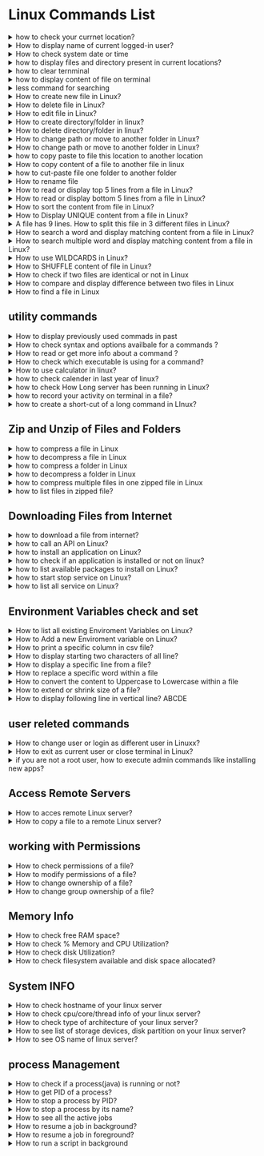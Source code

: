 <!-- 
<details>
<summary></summary>
</details> -->

# Linux Commands List

<details>
<summary>
 how to check your currnet location?
</summary>
#pwd :- present working directory/ print working directory

```
pwd
```
</details>

<details>
<summary>
 How to display name of current logged-in user?
</summary>

```
whoami 
```

</details>

<details>
<summary>
 How to check system date or time
</summary>
#date : if you want new new format date +%D for only date for hourse +%H

```
date
```
</details>

<details>
<summary>
 how to display files and directory present in current locations?
</summary>
#ls : how many file are there

```
ls
```

#ls -lt : in details info in files 

```
ls -lt
```

#ls -ltr : list file in reverse format

```
ls -ltr
```
#ls -lh : list file in human readiable format
```
ls -lh
```
</details>

<details>
<summary>
how to clear ternminal
</summary>
# also use clr+l
```
clear
```
</details>

<details>
<summary>
how to display content of file on terminal
</summary>

```
cat filename
```
</details>

<details>
<summary>
less command for searching
</summary>

```
less filename
```
take /key-name that whant you search go next world using N exp /hellow then press n
for forward order
for reverse order is use ?key-name

when you want to exit to editor press Q
</details>


<details>
<summary>
How to create new file in Linux?
</summary>

```
touch filename
```
</details>
<details>
<summary>
How to delete file in Linux?
</summary>

```
rm filename
```
</details>

<details>
<summary>
How to edit file in Linux?
</summary>

```
vi <file_name>
nano <file_name>
```

vi<file editor>
when we use vim editor "vi filename " to create new file or editiong exting files

start writing using press "i"
complet write all code press "ESC"
save and exit file using "shift+:"
then type "wq" 
</details>


<details>
<summary>
How to create directory/folder in linux?
</summary>

```
mkdir newFolder1
```
</details>
<details>
<summary>
How to delete directory/folder in linux?
</summary>

```
rmdir <dir_name>

rm -rf <dir_name>
```
</details>


<details>
<summary>
How to change path or move to another folder in Linux?
</summary>

```
rmdir <dir_name>

rm -rf <dir_name>
```
</details>

<details>
<summary>
How to change path or move to another folder in Linux?
</summary>

```
cd /path/folder
cd.. # one folder pise
cd../.. # two folder pise
```
cd / : this is root directory "/" of linux : jo sabase top pe hai aur jisake andhar sub folder or file hai ov root directory hai  


absoulte path: ekadam starting se path dena isako absolute path kahate hai
"exact paths"

relative path: hum jis location pe hai usake ralation me ya phir usake relative me jo path diya use relative path kahate hai
exp: me agar Desktop folder me hu Desktop  se cd/anand/Devops/"linux full course" jana ya hai relative path agar muje absoulte path dena hota to me 
cd /home/Desktop/anand/DevOps/"linux full course" karana padata for abosuole path
</details>


<details>
<summary>
how to copy paste to file this location to another location
</summary>

```
cp <file> /dest/path

cp ../<file> . : ek folder pise jake file name type karake space deke "." type kiya to oh file curent folder me copy ho gati hai 
cp ../<filename> . : "." current folder ko present karata hai 
```
</details>

<details>
<summary>How to copy content of a file to another file in linux</summary>

```
cp fileA file B
```
</details> 

<details>
<summary>how to cut-paste file one folder to another folder</summary>

```
mv <file> /dest/path/
```
</details> 


<details>
<summary>How to rename file</summary>

```
mv <filename> <newfilename>
```
</details> 

<details>
<summary>How to read or display top 5 lines from a file in Linux?</summary>

```
 head -5 file
 ```
</details>

<details>
<summary>How to read or display bottom 5 lines from a file in Linux?</summary>

```
 tail -5 file
 ```
</details>

<details>
<summary>How to sort the content from file in Linux?</summary>

```
sort file
sort -r file # for reverse
 ```
</details>

<details>
<summary>How to Display UNIQUE content from a file in Linux?</summary>

```
sort file | uniq
 ```
 "|" - pipe sign use first command execute first and out of fist command we perform next operation on this output use | pipe command lick binding 
</details>

<details>
<summary>A file has 9 lines. How to split this file in 3 different files in Linux?</summary>

```
split -l 3 file  # split -l : line of code 4 line filename
 ```
</details>

<details>
<summary>How to search a word and display matching content from a file in Linux?</summary>

```
#grep "word" file
 ```
</details>

<details>
<summary>How to search multiple word and display matching content from a file in Linux?</summary>

```
#egrep "word1|word2" file
 ```
</details>

<details>
<summary>How to use WILDCARDS  in Linux?</summary>
* [] {}

```
<file starting name>*:- file starting name particular name and end with anythings

*.<file extention>:- searching file using file extention

#when you want create new file in range use

touch file{1..10} # this command create 10 file in one command

 ```
</details>

<details>
<summary>How to  SHUFFLE  content of file in Linux?</summary>

```
shuf <filename>

```
</details>

<details>
<summary>How to  check if two files are identical or not in Linux</summary>

```
cmp <file1><file2>

```
return fileA fileB differ: byte 15, line 2

</details>

<details>
<summary>How to compare and display difference between two files in Linux</summary>

```
diff -u fileA fileB

```
return fileA fileB differ: byte 15, line 2

</details>

<details>
<summary>How to find a file in Linux</summary>

```
#find
find /path/-name <file>
# find command me find folder ke andhar andhar jake file search karata hai 

#updatedb
#locate <file>

#locate command me usaka apan ek database hai ho usame check karata hai bus apako updatedb command chalani padati hai locate comand use karane se pahale

```
</details>

## utility commands

<details>
<summary>How to display previously used commads in past </summary>

```
history
history | grep  <relative command>
```

</details>
<details>
<summary> How to check syntax and options availbale for a commands ?</summary>

```
<command> --help
<command> --help more #for line bye line read
```

</details>

<details>
<summary> How to read or get more info about a command ?</summary>

``` 
man <command>

```

</details>

<details>
<summary> How to check which executable is using for a command?</summary>

``` 
which <command>

```

</details>

<details>
<summary> How to use calculator in linux?</summary>

``` 
bc

```

</details>
<details>
<summary> how to check calender in last year of linux?</summary>

``` 
cal # display present month 
cal <year> display accourding give year

```

</details>


<details>
<summary> how to check How Long server has been running in Linux?</summary>

``` 

uptime
```

</details>

<details>
<summary> how to record your activity on terminal in a file?</summary>

``` 
script # starting recording command when it done press "cltr+d" it command create file that name typescript when you can type "cat typescript" run all command you recorded 
```

</details>


<details>
<summary> how to create a short-cut of a long command in LInux?</summary>

``` 
alias <commands >
```

</details>

## Zip and Unzip of Files and Folders

<details>
<summary> how to compress a file in Linux</summary>

``` 
gzip -k <file> # compress file and create zip file original file keep it
```

</details>

<details>
<summary> how to decompress a file in Linux</summary>

``` 
gzip -d <file> # decompress file and remove zip file 
gunzip <file>
```

</details>


<details>
<summary> how to compress a folder in Linux</summary>

``` 
tar -czf myfile.tar.zip myfiles
czf  # compreess zip format folder
```

</details>

<details>
<summary> how to decompress a folder in Linux</summary>

``` 
tar -xzf myfile.tar.zip 
xzf  # extract zip  folder
```

</details>

<details>
<summary> how to compress multiple files in one zipped file in Linux</summary>

``` 
zip myfiles.zip file1 file2

# for unzip file
unzip <myfile.zip>
```

</details>

<details>
<summary> how to list files in zipped file?</summary>

``` 
# when you want kwon how many file in ziped file and there name use this command

unzip -l myfiles.zip
```

</details>

## Downloading Files from Internet

<details>
<summary> how to download a file from internet?</summary>

``` 
wget URL_of_file 

wget -O opt_file.txt URL_Of_files # when you want to change file name in this case file.txt
```

</details>

<details>
<summary> how to call an API on Linux?</summary>

``` 
#you can get request using this command

curl http://numbersapi.com/random
```

</details>


<details>
<summary> how to install an application on Linux?</summary>

``` 
apt or yum/dnf
```

</details>

<details>
<summary> how to check if an application is installed or not on linux?</summary>

``` 
rpm -qa | grep application name
dnf list installed
```

</details>

<details>
<summary> how to list available packages to install on Linux?</summary>

``` 
apt search <package_name>
yum/dnf list available
```

</details>
<details>
<summary> how to start stop service  on Linux?</summary>

``` 
systemctl start/stop service_name
```

</details>


<details>
<summary> how to list all service on Linux?</summary>

``` 
systemctl list-units --type=service --all
```

</details>

## Environment Variables check and set

<details>
<summary> How to list all existing Enviroment Variables on Linux?</summary>

``` 
printenv
```

</details>

<details>
<summary> How to Add a new Enviroment variable on  Linux?</summary>

``` 
export JAVA_HOME="/user/lib/jvm/java_v"
export PATH=$JAVA_HOME/bin:$path
```

</details>


<details>
<summary> How to print a specific column in csv file?</summary>

``` 
awk -F, '{print $2 }' file.csv
```

</details>

<details>
<summary> How to display starting two characters of all line?</summary>

``` 
cut -c1-2 file.txt
```

</details>
<details>
<summary> How to display a specific line from a file?</summary>

``` 
sed -n '5p' file.txt
```

</details>

<details>
<summary> How to replace a specific word within a file </summary>
changes is not  parment its only on terminal

``` 
sed  's/from/to/g' file.txt

s-suptitube
g-gobal
```

</details>

<details>
<summary> How to convert the content to Uppercase to Lowercase within a file</summary>


``` 
tr [:lower:] [:upper:] <file.txt # upper case to lower case
tr [:punct:] Z <file.txt # punchewation all
tr [:digit:] z <file.txt # digit change all

tr -d % <file.txt # when you want delete sumthing
tr "%" "&" <file.txt # when you want replace sumthing
```

</details>


<details>
<summary> How to extend or shrink size of a file?</summary>


``` 
truncate -s 100M file.txt
```

</details>

<details>
<summary> How to display following line in vertical line? ABCDE</summary>

``` 
echo "ABCDE" | fold -w1
```

</details>

## user releted commands

<details>
<summary> How to change user or login as different user in Linuxx?</summary>

``` 
su <user_name>
```

</details>

<details>
<summary> How to exit as current user or close terminal in Linux?</summary>

``` 
exit
```

</details>

<details>
<summary> if you are not a root user, how to execute admin commands like installing new apps?</summary>

``` 
sudo yum install httpd
```

</details>

## Access Remote Servers

<details>
<summary> How to acces remote Linux server?</summary>

``` 
ssh user@hostname
```

</details>

<details>
<summary> How to copy a file to a remote Linux server?</summary>

``` 
scp file user@hostname:/tmp/
```

</details>

## working with Permissions

<details>
<summary> How to check permissions of a file?</summary>

``` 
ls -ltr
rwx rw- r--
rwx - read write and execute
rw - read write
r - read

user
group
other
```

</details>


<details>
<summary> How to modify permissions of a file?</summary>

``` 
chmod a+rwx file.txt

u - user, g - group, o-other
a-all

+ : means permision add kar rahe ho 
- : permision nikal rahe ho
```

</details>


<details>
<summary> How to change ownership of a file?</summary>

``` 
chown root file.txt
```

</details>

<details>
<summary> How to change group ownership of a file?</summary>

``` 
chgrp root file.txt
```

</details>

## Memory Info

<details>
<summary> How to check free RAM space?</summary>

``` 
free
free -h
free -th
```

</details>

<details>
<summary> How to check % Memory and CPU Utilization?</summary>

``` 
top
```

</details>

<details>
<summary> How to check disk Utilization?</summary>

``` 
du
```

</details>

<details>
<summary> How to check filesystem available and disk space allocated?</summary>

``` 
df 
df -h
```

</details>

## System INFO

<details>
<summary> How to check hostname of your linux server</summary>

``` 
hostname
```

</details>
<details>
<summary> How to check cpu/core/thread info of your linux server?</summary>

``` 
lscpu
```

</details>

<details>
<summary> How to check type of architecture of your linux server?</summary>

``` 
arch
```

</details>
<details>
<summary> How to see list of storage devices, disk partition on your linux server?</summary>

``` 
lsblk
```

</details>


<details>
<summary> How to see OS name of linux server?</summary>

``` 
uname -a

cat /etc/os-release
```

</details>


## process Management

<details>
<summary> How to check if a process(java) is running or not?</summary>

``` 
ps -ef | grep java
```

</details>

<details>
<summary> How to get PID of a process?</summary>

``` 
pgrep chron
```

</details>

<details>
<summary> How to stop a process by PID?</summary>

``` 
kill -9 PID
```

</details>


<details>
<summary> How to stop a process by its name?</summary>

``` 
pkill httpd
```

</details>
<details>

<summary> How to see all the active jobs</summary>

``` 
jobs
```

</details>

<details>
<summary> How to resume a job in background?</summary>

``` 
bg
```

</details>

<details>
<summary> How to resume a job in foreground?</summary>

``` 
fg
```

</details>

<details>
<summary> How to run a script in background </summary>

``` 
nohup ./script >/dev/null &
```

</details>